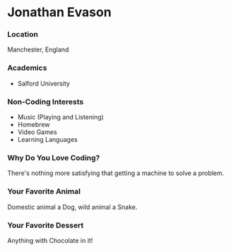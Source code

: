 # Jonathan Evason

### Location
Manchester, England

### Academics
- Salford University

### Non-Coding Interests
- Music (Playing and Listening)
- Homebrew
- Video Games
- Learning Languages

### Why Do You Love Coding?
There's nothing more satisfying that getting a machine to solve a problem.

### Your Favorite Animal
Domestic animal a Dog, wild animal a Snake.

### Your Favorite Dessert
Anything with Chocolate in it!
